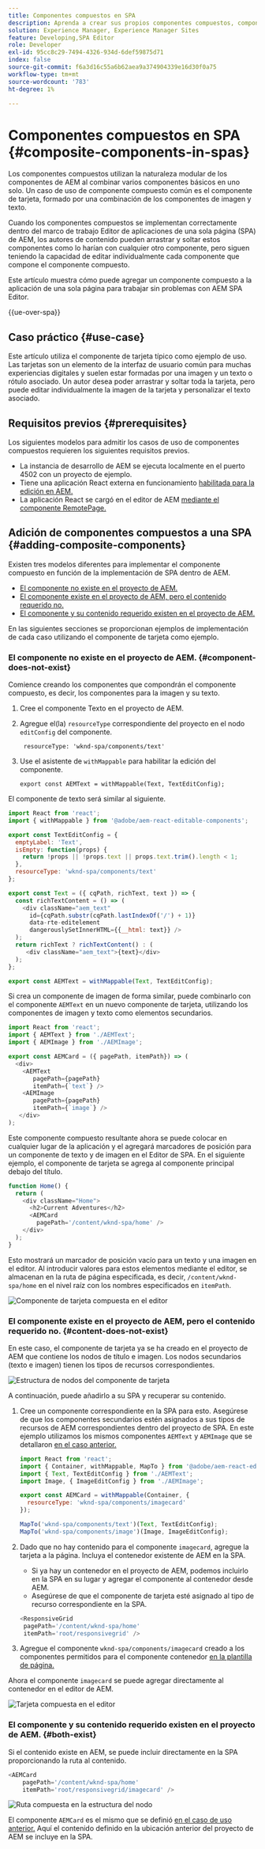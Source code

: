 ```yaml
---
title: Componentes compuestos en SPA
description: Aprenda a crear sus propios componentes compuestos, componentes formados por otros componentes, que funcionan con el Editor de aplicaciones de una sola página (SPA) de AEM.
solution: Experience Manager, Experience Manager Sites
feature: Developing,SPA Editor
role: Developer
exl-id: 95cc8c29-7494-4326-934d-6def59875d71
index: false
source-git-commit: f6a3d16c55a6b62aea9a374904339e16d30f0a75
workflow-type: tm+mt
source-wordcount: '783'
ht-degree: 1%

---
```



# Componentes compuestos en SPA {#composite-components-in-spas}

Los componentes compuestos utilizan la naturaleza modular de los componentes de AEM al combinar varios componentes básicos en uno solo. Un caso de uso de componente compuesto común es el componente de tarjeta, formado por una combinación de los componentes de imagen y texto.

Cuando los componentes compuestos se implementan correctamente dentro del marco de trabajo Editor de aplicaciones de una sola página (SPA) de AEM, los autores de contenido pueden arrastrar y soltar estos componentes como lo harían con cualquier otro componente, pero siguen teniendo la capacidad de editar individualmente cada componente que compone el componente compuesto.

Este artículo muestra cómo puede agregar un componente compuesto a la aplicación de una sola página para trabajar sin problemas con AEM SPA Editor.

{{ue-over-spa}}

## Caso práctico {#use-case}

Este artículo utiliza el componente de tarjeta típico como ejemplo de uso. Las tarjetas son un elemento de la interfaz de usuario común para muchas experiencias digitales y suelen estar formadas por una imagen y un texto o rótulo asociado. Un autor desea poder arrastrar y soltar toda la tarjeta, pero puede editar individualmente la imagen de la tarjeta y personalizar el texto asociado.

## Requisitos previos {#prerequisites}

Los siguientes modelos para admitir los casos de uso de componentes compuestos requieren los siguientes requisitos previos.

* La instancia de desarrollo de AEM se ejecuta localmente en el puerto 4502 con un proyecto de ejemplo.
* Tiene una aplicación React externa en funcionamiento [habilitada para la edición en AEM.](spa-edit-external.md)
* La aplicación React se cargó en el editor de AEM [mediante el componente RemotePage.](spa-remote-page.md)

## Adición de componentes compuestos a una SPA {#adding-composite-components}

Existen tres modelos diferentes para implementar el componente compuesto en función de la implementación de SPA dentro de AEM.

* [El componente no existe en el proyecto de AEM.](#component-does-not-exist)
* [El componente existe en el proyecto de AEM, pero el contenido requerido no.](#content-does-not-exist)
* [El componente y su contenido requerido existen en el proyecto de AEM.](#both-exist)

En las siguientes secciones se proporcionan ejemplos de implementación de cada caso utilizando el componente de tarjeta como ejemplo.

### El componente no existe en el proyecto de AEM. {#component-does-not-exist}

Comience creando los componentes que compondrán el componente compuesto, es decir, los componentes para la imagen y su texto.

1. Cree el componente Texto en el proyecto de AEM.
1. Agregue el(la) `resourceType` correspondiente del proyecto en el nodo `editConfig` del componente.

   ```text
    resourceType: 'wknd-spa/components/text' 
   ```

1. Use el asistente de `withMappable` para habilitar la edición del componente.

   ```text
   export const AEMText = withMappable(Text, TextEditConfig); 
   ```

El componente de texto será similar al siguiente.

```javascript
import React from 'react';
import { withMappable } from '@adobe/aem-react-editable-components';

export const TextEditConfig = {
  emptyLabel: 'Text',
  isEmpty: function(props) {
    return !props || !props.text || props.text.trim().length < 1;
  },
  resourceType: 'wknd-spa/components/text'
};

export const Text = ({ cqPath, richText, text }) => {
  const richTextContent = () => (
    <div className="aem_text"
      id={cqPath.substr(cqPath.lastIndexOf('/') + 1)}
      data-rte-editelement
      dangerouslySetInnerHTML={{__html: text}} />
  );
  return richText ? richTextContent() : (
     <div className="aem_text">{text}</div>
  );
};

export const AEMText = withMappable(Text, TextEditConfig);
```

Si crea un componente de imagen de forma similar, puede combinarlo con el componente `AEMText` en un nuevo componente de tarjeta, utilizando los componentes de imagen y texto como elementos secundarios.

```javascript
import React from 'react';
import { AEMText } from './AEMText';
import { AEMImage } from './AEMImage';

export const AEMCard = ({ pagePath, itemPath}) => (
  <div>
    <AEMText
       pagePath={pagePath}
       itemPath={`text`} />
    <AEMImage
       pagePath={pagePath}
       itemPath={`image`} />
   </div>
);
```

Este componente compuesto resultante ahora se puede colocar en cualquier lugar de la aplicación y el agregará marcadores de posición para un componente de texto y de imagen en el Editor de SPA. En el siguiente ejemplo, el componente de tarjeta se agrega al componente principal debajo del título.

```javascript
function Home() {
  return (
    <div className="Home">
      <h2>Current Adventures</h2>
      <AEMCard
        pagePath='/content/wknd-spa/home' />
    </div>
  );
}
```

Esto mostrará un marcador de posición vacío para un texto y una imagen en el editor. Al introducir valores para estos elementos mediante el editor, se almacenan en la ruta de página especificada, es decir, `/content/wknd-spa/home` en el nivel raíz con los nombres especificados en `itemPath`.

![Componente de tarjeta compuesta en el editor](assets/composite-card.png)

### El componente existe en el proyecto de AEM, pero el contenido requerido no. {#content-does-not-exist}

En este caso, el componente de tarjeta ya se ha creado en el proyecto de AEM que contiene los nodos de título e imagen. Los nodos secundarios (texto e imagen) tienen los tipos de recursos correspondientes.

![Estructura de nodos del componente de tarjeta](assets/composite-node-structure.png)

A continuación, puede añadirlo a su SPA y recuperar su contenido.

1. Cree un componente correspondiente en la SPA para esto. Asegúrese de que los componentes secundarios estén asignados a sus tipos de recursos de AEM correspondientes dentro del proyecto de SPA. En este ejemplo utilizamos los mismos componentes `AEMText` y `AEMImage` que se detallaron [en el caso anterior.](#component-does-not-exist)

   ```javascript
   import React from 'react';
   import { Container, withMappable, MapTo } from '@adobe/aem-react-editable-components';
   import { Text, TextEditConfig } from './AEMText';
   import Image, { ImageEditConfig } from './AEMImage';
   
   export const AEMCard = withMappable(Container, {
     resourceType: 'wknd-spa/components/imagecard'
   });
   
   MapTo('wknd-spa/components/text')(Text, TextEditConfig);
   MapTo('wknd-spa/components/image')(Image, ImageEditConfig);
   ```

1. Dado que no hay contenido para el componente `imagecard`, agregue la tarjeta a la página. Incluya el contenedor existente de AEM en la SPA.
   * Si ya hay un contenedor en el proyecto de AEM, podemos incluirlo en la SPA en su lugar y agregar el componente al contenedor desde AEM.
   * Asegúrese de que el componente de tarjeta esté asignado al tipo de recurso correspondiente en la SPA.

   ```javascript
   <ResponsiveGrid
    pagePath='/content/wknd-spa/home'
    itemPath='root/responsivegrid' />
   ```

1. Agregue el componente `wknd-spa/components/imagecard` creado a los componentes permitidos para el componente contenedor [ en la plantilla de página.](/help/sites-authoring/templates.md)

Ahora el componente `imagecard` se puede agregar directamente al contenedor en el editor de AEM.

![Tarjeta compuesta en el editor](assets/composite-card.gif)

### El componente y su contenido requerido existen en el proyecto de AEM. {#both-exist}

Si el contenido existe en AEM, se puede incluir directamente en la SPA proporcionando la ruta al contenido.

```javascript
<AEMCard
    pagePath='/content/wknd-spa/home'
    itemPath='root/responsivegrid/imagecard' />
```

![Ruta compuesta en la estructura del nodo](assets/composite-path.png)

El componente `AEMCard` es el mismo que se definió [ en el caso de uso anterior.](#content-does-not-exist) Aquí el contenido definido en la ubicación anterior del proyecto de AEM se incluye en la SPA.
